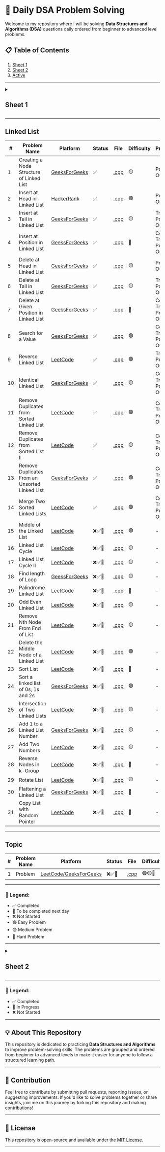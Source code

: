 # 🚀 Daily DSA Problem Solving

Welcome to my repository where I will be solving **Data Structures and Algorithms (DSA)** questions daily ordered from beginner to advanced level problems.

## 📋 Table of Contents

1. [Sheet 1](#sheet-1)
2. [Sheet 2](#sheet-2)
3. [Active](#linked-list)

---

<details id="sheet-1">
  <summary><h2>Sheet 1</h2></summary>

## 📋 Table of Contents

1. [Basic Maths](#basic-maths)
2. [Recursion](#recursion)
3. [Two Pointers](#two-pointers)
4. [Sorting](#sorting)
5. [Algorithms and Techniques](#algorithms-and-techniques)
6. [Hashing](#hashing)
7. [Binary Search](#binary-search)
8. [Arrays](#arrays)
9. [Strings](#strings)

## Basic Maths

| **#** | **Problem Name**                      | **Platform**                                                                                                                                            | **Status** | **File**                                                        | **Difficulty** | **Prerequisites**                                                                        |
| ----- | ------------------------------------- | ------------------------------------------------------------------------------------------------------------------------------------------------------- | ---------- | --------------------------------------------------------------- | -------------- | ---------------------------------------------------------------------------------------- |
| 1     | Number of factors                     | [GeeksForGeeks](https://www.geeksforgeeks.org/problems/number-of-factors1435/1?itm_source=geeksforgeeks&itm_medium=article&itm_campaign=practice_card)  | ✅         | [.cpp](./day-36/_119_numbers_of_factors.cpp)                    | 🟢             | Loops, Divisors, Square roots                                                            |
| 2     | Perfect Number                        | [LeetCode](https://leetcode.com/problems/perfect-number/)                                                                                               | ✅         | [.cpp](./day-36/_120_perfect_number.cpp)                        | 🟢             | Divisors, Sum of factors, Loops                                                          |
| 3     | Three Divisors                        | [LeetCode](https://leetcode.com/problems/three-divisors/description/)                                                                                   | ✅         | [.cpp](./day-36/_121_three_divisors.cpp)                        | 🟢             | Prime numbers, Perfect squares, Divisors                                                 |
| 4     | Four Divisors                         | [LeetCode](https://leetcode.com/problems/four-divisors/description/)                                                                                    | ✅         | [.cpp](./day-36/_122_four_divisors.cpp)                         | 🟡             | Divisors, Efficient looping techniques, Sum of numbers                                   |
| 5     | Armstrong Number                      | [GeeksForGeeks](https://www.geeksforgeeks.org/problems/armstrong-numbers2727/1)                                                                         | ✅         | [.cpp](./day-36/_123_armstrong_number.cpp)                      | 🟢             | Number manipulation, Digit extraction, Loops                                             |
| 6     | Palindrome Number                     | [LeetCode](https://leetcode.com/problems/palindrome-number/description/)                                                                                | ✅         | [.cpp](./day-37/_124_palindrome_number.cpp)                     | 🟢             | Loops, Conditionals, Integer Operations (% And /), Overflow Handling                     |
| 7     | Valid Palindrome                      | [LeetCode](https://leetcode.com/problems/valid-palindrome/description/)                                                                                 | ✅         | [.cpp](./day-37/_125_valid_palindrome.cpp)                      | 🟢             | String Manipulation, Two-Pointer Technique, Isalnum, Tolower                             |
| 8     | Prime Number                          | [GeeksForGeeks](https://www.geeksforgeeks.org/problems/prime-number2314/1?itm_source=geeksforgeeks&itm_medium=article&itm_campaign=practice_card)       | ✅         | [.cpp](./day-37/_126_prime_number.cpp)                          | 🟢             | Mathematics, Prime Number Logic, Square Root Optimization                                |
| 9     | Count Primes                          | [LeetCode](https://leetcode.com/problems/count-primes/description/)                                                                                     | ✅         | [.cpp](./day-37/_127_count_primes.cpp)                          | 🟡             | Sieve Of Eratosthenes, Boolean Arrays, Loops                                             |
| 10    | Count Digits                          | [GeeksForGeeks](https://www.geeksforgeeks.org/problems/count-digits5716/0)                                                                              | ✅         | [.cpp](./day-37/_128_count_digits.cpp)                          | 🟢             | Modulo, Digit Extraction, Loops                                                          |
| 11    | Count the Digits That Divide a Number | [LeetCode](https://leetcode.com/problems/count-the-digits-that-divide-a-number/description/)                                                            | ✅         | [.cpp](./day-37/_129_count_the_digits_that_divide_a_number.cpp) | 🟢             | Modulo, Digit Extraction, Loops                                                          |
| 12    | GCD of two number                     | [GeeksForGeeks](https://www.geeksforgeeks.org/problems/gcd-of-two-numbers3459/1?itm_source=geeksforgeeks&itm_medium=article&itm_campaign=practice_card) | ✅         | [.cpp](./day-38/_131_gcd_of_two_numbers.cpp)                    | 🟢             | Euclidean Algorithm, Basic Math (division and modulus), Iterative Loops                  |
| 13    | LCM and GCD                           | [GeeksForGeeks](https://www.geeksforgeeks.org/problems/lcm-and-gcd4516/1?itm_source=geeksforgeeks&itm_medium=article&itm_campaign=practice_card)        | ✅         | [.cpp](./day-38/_130_lcm_and_gcd.cpp)                           | 🟢             | Euclidean Algorithm, Relation Between LCM and GCD, Basic Math (multiplication, division) |
| 14    | Find Greatest Common Divisor of Array | [LeetCode](https://leetcode.com/problems/find-greatest-common-divisor-of-array/description/)                                                            | ✅         | [.cpp](./day-38/_132_find_greatest_common_divisor_of_array.cpp) | 🟢             | Array Traversal, Euclidean Algorithm, Basic Math (min, max, division, modulus)           |
| 15    | Reverse Integer                       | [LeetCode](https://leetcode.com/problems/reverse-integer/)                                                                                              | ✅         | [.cpp](./day-38/_133_reverse_integer.cpp)                       | 🟡             | Modulus for Digit Extraction, Handling Integer Overflow, Iterative Loops                 |

---

## Recursion

| **#** | **Problem Name**                   | **Platform**                                                                                                                                                                                                                  | **Status** | **File**                                                   | **Difficulty** | **Prerequisites**                                      |
| ----- | ---------------------------------- | ----------------------------------------------------------------------------------------------------------------------------------------------------------------------------------------------------------------------------- | ---------- | ---------------------------------------------------------- | -------------- | ------------------------------------------------------ |
| 1     | Print 1 To N Without Loop          | [GeeksForGeeks](https://www.geeksforgeeks.org/problems/print-1-to-n-without-using-loops-1587115620/1)                                                                                                                         | ✅         | [.cpp](./day-39/_134_print_1_to_n.cpp)                     | 🟢             | Recursion                                              |
| 2     | Print N to 1 without loop          | [GeeksForGeeks](https://www.geeksforgeeks.org/problems/print-n-to-1-without-loop/1?utm_source=youtube&utm_medium=collab_striver_ytdescription&utm_campaign=print-n-to-1-without-loop)                                         | ✅         | [.cpp](./day-39/_135_print_n_to_1.cpp)                     | 🟢             | Recursion                                              |
| 3     | Print GFG n times                  | [GeeksForGeeks](https://www.geeksforgeeks.org/problems/print-gfg-n-times/1?utm_source=youtube&utm_medium=collab_striver_ytdescription&utm_campaign=print-gfg-n-times)                                                         | ✅         | [.cpp](./day-39/_136_print_gfg_n_times.cpp)                | 🟢             | Recursion                                              |
| 4     | Sum of first n terms               | [GeeksForGeeks](https://www.geeksforgeeks.org/problems/sum-of-first-n-terms5843/1)                                                                                                                                            | ✅         | [.cpp](./day-39/_137_sum_of_first_n_terms.cpp)             | 🟢             | Recursion, Arithmetic operations (like exponentiation) |
| 5     | Factorials Less than or Equal to n | [GeeksForGeeks](https://www.geeksforgeeks.org/problems/find-all-factorial-numbers-less-than-or-equal-to-n3548/0?problemType=functional&difficulty%255B%255D=-1&page=1&query=problemTypefunctionaldifficulty%255B%255D-1page1) | ✅         | [.cpp](./day-39/_138_factorials_less_than_or_equal_to.cpp) | 🟢             | Recursion, Factorial calculations                      |
| 6     | Reverse an Array                   | [GeeksForGeeks](https://www.geeksforgeeks.org/problems/reverse-an-array/0)                                                                                                                                                    | ✅         | [.cpp](./day-39/_139_reverse_an_array.cpp)                 | 🟢             | Recursion, Arrays                                      |
| 7     | Fibonacci Number                   | [LeetCode](https://leetcode.com/problems/fibonacci-number/description/)                                                                                                                                                       | ✅         | [.cpp](./day-39/_140_fibonacci_number.cpp)                 | 🟢             | Recursion, Understanding of Fibonacci sequence         |

---

## Two Pointers

| **#** | **Problem Name**          | **Platform**                                                                     | **Status** | **File**                                            | **Difficulty** | **Prerequisites**                               |
| ----- | ------------------------- | -------------------------------------------------------------------------------- | ---------- | --------------------------------------------------- | -------------- | ----------------------------------------------- |
| 1     | Reverse String            | [LeetCode](https://leetcode.com/problems/reverse-string/description/)            | ✅         | [.cpp](./day-07/_31_reverse_string.cpp)             | 🟢             | Two Pointers, In-Place Modification             |
| 2     | Move Zeroes               | [LeetCode](https://leetcode.com/problems/move-zeroes/description/)               | ✅         | [.cpp](./day-26/_85_move_all_zeros_to_end.cpp)      | 🟢             | Two Pointers, In-Place Modification             |
| 3     | Valid Palindrome II       | [LeetCode](https://leetcode.com/problems/valid-palindrome-ii/description/)       | ✅         | [.cpp](./day-39/_141_valid_palindrome_ii.cpp)       | 🟢             | Two Pointers, In-Place Modification             |
| 4     | Container With Most Water | [LeetCode](https://leetcode.com/problems/container-with-most-water/description/) | ✅         | [.cpp](./day-40/_142_container_with_most_water.cpp) | 🟡             | Arrays, Two-pointer technique, Greedy algorithm |
| 5     | Sort Colors               | [LeetCode](https://leetcode.com/problems/sort-colors/submissions/)               | ✅         | [.cpp](./day-28/_94_sort_0_1_2.cpp)                 | 🟡             | Two Pointers, In-Place Modification             |
| 6     | Trapping Rain Water       | [LeetCode](https://leetcode.com/problems/trapping-rain-water/description/)       | ✅         | [.cpp](./day-40/_143_trapping_rain_water.cpp)       | 🔴             | Arrays, Two-pointer technique, Greedy algorithm |

---

## Sorting

| **#** | **Problem Name**         | **Platform**                                                             | **Status** | **File**                                           | **Difficulty** | **Prerequisites**                                     |
| ----- | ------------------------ | ------------------------------------------------------------------------ | ---------- | -------------------------------------------------- | -------------- | ----------------------------------------------------- |
| 1     | Bubble Sort              | [GeeksForGeeks](https://www.geeksforgeeks.org/problems/bubble-sort/1)    | ✅         | [.cpp](./day-40/_144_bubble_sort.cpp)              | 🟢             | Arrays, Loops, Sorting basics                         |
| 2     | Insertion Sort           | [GeeksForGeeks](https://www.geeksforgeeks.org/problems/insertion-sort/1) | ✅         | [.cpp](./day-40/_145_insertion_sort.cpp)           | 🟢             | Arrays, Loops, Sorting basics                         |
| 3     | Merge Sort               | [GeeksForGeeks](https://www.geeksforgeeks.org/problems/merge-sort/1)     | ✅         | [.cpp](./day-40/_146_merge_sort.cpp)               | 🟡             | Arrays, Recursion, Divide and Conquer                 |
| 4     | Quick Sort               | [GeeksForGeeks](https://www.geeksforgeeks.org/problems/quick-sort/1)     | ✅         | [.cpp](./day-40/_147_quick_sort.cpp)               | 🔴             | Arrays, Recursion, Divide and Conquer, Sorting basics |
| 5     | Recursive Bubble Sort    | [GeeksForGeeks](https://www.geeksforgeeks.org/problems/bubble-sort/1)    | ✅         | [.cpp](././day-41/_148_recursive_bubble_sort.cpp)  | 🟢             | Arrays, Recursion, Swapping                           |
| 6     | Recursive Insertion Sort | [GeeksForGeeks](https://www.geeksforgeeks.org/problems/insertion-sort/1) | ✅         | [.cpp](./day-41/_149_recursive_insertion_sort.cpp) | 🟢             | Arrays, Recursion, Insertion                          |
| 7     | Selection Sort           | [GeeksForGeeks](https://www.geeksforgeeks.org/problems/selection-sort/1) | ✅         | [.cpp](./day-41/_150_selection_sort.cpp)           | 🟢             | Arrays, Recursion, Swapping                           |

---

## Algorithms and Techniques

| **#** | **Problem Name**                    | **Platform**                                                                                                         | **Status** | **File**                                                          | **Difficulty** | **Prerequisites**                                                     |
| ----- | ----------------------------------- | -------------------------------------------------------------------------------------------------------------------- | ---------- | ----------------------------------------------------------------- | -------------- | --------------------------------------------------------------------- |
| 1     | Prefix Sum                          | [GeeksForGeeks](https://www.geeksforgeeks.org/prefix-sum-array-implementation-applications-competitive-programming/) | ✅         | [.cpp](./algorithms-and-techniques/prefix_sum_array/)             | 🟢             | Arrays, Loops, Basic Mathematics (Addition, Subtraction)              |
| 2     | Fibonacci Sequence                  | [LeetCode](https://leetcode.com/problems/generate-fibonacci-sequence/description/)                                   | ✅         | [.cpp](./algorithms-and-techniques/fibonacci_sequence/)           | 🟢             | Recursion, Dynamic Programming, Basic Mathematics (Sequences)         |
| 3     | Boyer-Moore Voting Algorithm        | [TopCoder](https://www.topcoder.com/thrive/articles/boyer-moore-majority-vote-algorithm)                             | ✅         | [.cpp](./algorithms-and-techniques/boyer_moore_voting_algorithm/) | 🟢             | Arrays, Loops, Basic Counting Logic                                   |
| 4     | Euclidean Algorithm                 | [GeeksForGeeks](https://www.geeksforgeeks.org/euclidean-algorithms-basic-and-extended/)                              | ✅         | [.cpp](./algorithms-and-techniques/euclidean_algorithm/)          | 🟡             | Basic Mathematics (Division, Remainder), Recursion                    |
| 5     | Sieve of Eratosthenes               | [CP-Algorithms](https://cp-algorithms.com/algebra/sieve-of-eratosthenes.html)                                        | ❌         | [.cpp](./Library/03_Algorithms_and_Techniques)                    | 🟡             | Arrays, Loops, Basic Mathematics (Prime Numbers)                      |
| 6     | Binomial Coefficients               | [GeeksForGeeks](https://www.geeksforgeeks.org/binomial-coefficient-dp-9/)                                            | ❌         | [.cpp](./Library/03_Algorithms_and_Techniques)                    | 🟡             | Combinatorics, Dynamic Programming, Recursion                         |
| 7     | In-place Array Modification         | [GeeksForGeeks](https://www.geeksforgeeks.org/in-place-algorithm/)                                                   | ❌         | [.cpp](./Library/03_Algorithms_and_Techniques)                    | 🔴             | Arrays, Loops, Two-pointer Technique                                  |
| 8     | Sliding Window                      | [GeeksForGeeks](https://www.geeksforgeeks.org/window-sliding-technique/)                                             | ❌         | [.cpp](./Library/03_Algorithms_and_Techniques)                    | 🔴             | Arrays, Loops, Two-pointer Technique, Hash Maps (for some variations) |
| 9     | Floyd's Tortoise and Hare Algorithm | [DEV Community](https://dev.to/alisabaj/floyd-s-tortoise-and-hare-algorithm-finding-a-cycle-in-a-linked-list-39af)   | ❌         | [.cpp](./Library/03_Algorithms_and_Techniques)                    | 🔴             | Linked Lists, Two-pointer Technique, Cyclic Detection                 |
| 10    | Longest Common Subsequence (LCS)    | [GeeksForGeeks](https://www.geeksforgeeks.org/longest-common-subsequence-dp-4/)                                      | ❌         | [.cpp](./Library/03_Algorithms_and_Techniques)                    | 🔴             | Dynamic Programming, Strings, Recursion                               |

---

## Hashing

| **#** | **Problem Name**                               | **Platform**                                                                                                                                                        | **Status** | **File**                                                                 | **Difficulty** | **Prerequisites**                                               |
| ----- | ---------------------------------------------- | ------------------------------------------------------------------------------------------------------------------------------------------------------------------- | ---------- | ------------------------------------------------------------------------ | -------------- | --------------------------------------------------------------- |
| 1     | Find unique element                            | [GeeksForGeeks](https://www.geeksforgeeks.org/problems/find-unique-element2632/0)                                                                                   | ✅         | [.cpp](./day-42/_152_find_unique_element.cpp)                            | 🟢             | Hash maps, Frequency counting, Array traversal, Modulo operator |
| 2     | Sum of Unique Elements                         | [LeetCode](http://leetcode.com/problems/sum-of-unique-elements/description/)                                                                                        | ✅         | [.cpp](./day-42/_153_sum_of_unique_elements.cpp)                         | 🟢             | Hash maps, Frequency counting, Array traversal                  |
| 3     | Find the Frequency                             | [GeeksForGeeks](https://www.geeksforgeeks.org/problems/find-the-frequency/1)                                                                                        | ✅         | [.cpp](./day-42/_154_find_the_frequency.cpp)                             | 🟢             | Hash maps, Frequency counting, Array traversal                  |
| 4     | Frequencies in a Limited Array                 | [GeeksForGeeks](https://www.geeksforgeeks.org/problems/frequency-of-array-elements-1587115620/1)                                                                    | ✅         | [.cpp](./day-42/_155_frequencies_in_a_limited_array.cpp)                 | 🟢             | Hash maps, Frequency counting, Arrays, Index manipulation       |
| 5     | Check if array contains duplicates             | [GeeksForGeeks](https://www.geeksforgeeks.org/problems/check-if-array-contains-duplicates/1?itm_source=geeksforgeeks&itm_medium=article&itm_campaign=practice_card) | ✅         | [.cpp](./day-42/_156_check_if_array_contains_duplicated.cpp)             | 🟢             | Hash sets, Array traversal, Unordered data structures           |
| 6     | Find the Duplicate Number                      | [LeetCode](https://leetcode.com/problems/find-the-duplicate-number/description/)                                                                                    | ✅         | [.cpp](./day-42/_157_find_the_duplicate_number.cpp)                      | 🟡             | Hash maps, Frequency counting, Array traversal                  |
| 7     | First Unique Character in a String             | [LeetCode](https://leetcode.com/problems/first-unique-character-in-a-string/description/)                                                                           | ✅         | [.cpp](./day-42/_158_first_unique_character_in_a_string.cpp)             | 🟢             | Hash maps, String traversal, Frequency counting                 |
| 8     | Union of Arrays with Duplicates                | [GeeksForGeeks](https://www.geeksforgeeks.org/problems/union-of-two-arrays3538/1?itm_source=geeksforgeeks&itm_medium=article&itm_campaign=practice_card)            | ✅         | [.cpp](./day-42/_159_union_of_arrays_with_duplicates.cpp)                | 🟢             | Hash maps, Hash sets, Array traversal, Set operations           |
| 9     | Intersection of Two Arrays                     | [LeetCode](https://leetcode.com/problems/intersection-of-two-arrays/description/)                                                                                   | ✅         | [.cpp](./day-42/_160_intersection_of_two_arrays.cpp)                     | 🟢             | Hash sets, Array traversal, Set operations                      |
| 10    | Two Sum - Pair with Given Sum                  | [GeeksForGeeks](https://www.geeksforgeeks.org/problems/key-pair5616/1?itm_source=geeksforgeeks&itm_medium=article&itm_campaign=practice_cardk)                      | ✅         | [.cpp](./day-43/_161_two_sum.cpp)                                        | 🟢             | Hash Maps, Arrays, Loops, Complement                            |
| 11    | Majority Element                               | [LeetCode](https://leetcode.com/problems/majority-element/description/)                                                                                             | ✅         | [.cpp](./day-43/_162_majority_element_n_by_2.cpp)                        | 🟢             | Hash Maps, Arrays, Loops, Boyer-Moore Voting Algorithm          |
| 12    | K-diff Pairs in an Array                       | [LeetCode](https://leetcode.com/problems/k-diff-pairs-in-an-array/description/)                                                                                     | ✅         | [.cpp](./day-43/_163_k_diff_pairs_in_array.cpp)                          | 🟡             | Hash Maps, Arrays, Loops                                        |
| 13    | Missing Number                                 | [LeetCode](https://leetcode.com/problems/missing-number/description/)                                                                                               | ✅         | [.cpp](./day-43/_164_missing_number.cpp)                                 | 🟢             | Hash Maps, Arrays, Loops                                        |
| 14    | First Repeating Element                        | [GeeksForGeeks](https://www.geeksforgeeks.org/problems/first-repeating-element4018/1)                                                                               | ✅         | [.cpp](./day-43/_165_first_repeating_element.cpp)                        | 🟢             | Hash Maps, Arrays, Loops                                        |
| 15    | Valid Anagram                                  | [LeetCode](https://leetcode.com/problems/valid-anagram/description/)                                                                                                | ✅         | [.cpp](./day-43/_166_valid_anagram.cpp)                                  | 🟢             | Hash Maps, Strings, Loops                                       |
| 16    | Group Anagrams                                 | [LeetCode](https://leetcode.com/problems/group-anagrams/description/)                                                                                               | ✅         | [.cpp](./day-43/_167_group_anagrams.cpp)                                 | 🟡             | Hash Maps, Strings, Sorting, Loops                              |
| 17    | Longest Substring Without Repeating Characters | [LeetCode](https://leetcode.com/problems/longest-substring-without-repeating-characters/description/)                                                               | ✅         | [.cpp](./day-43/_168_longest_substring_without_repeating_characters.cpp) | 🟡             | Hash Maps, Strings, Sliding Window Technique, Loops             |

---

## Binary Search

| **#** | **Problem Name**                                        | **Platform**                                                                                                                                                                                                                           | **Status** | **File**                                                                          | **Difficulty** | **Prerequisites**                                        |
| ----- | ------------------------------------------------------- | -------------------------------------------------------------------------------------------------------------------------------------------------------------------------------------------------------------------------------------- | ---------- | --------------------------------------------------------------------------------- | -------------- | -------------------------------------------------------- |
| 1     | Binary Search                                           | [LeetCode](https://leetcode.com/problems/binary-search/description/k)                                                                                                                                                                  | ✅         | [.cpp](./day-41/_151_binary_search.cpp)                                           | 🟢             | Recursion, Comparisons, Finding mid                      |
| 2     | Floor in a Sorted Array                                 | [GeeksForGeeks](https://www.geeksforgeeks.org/problems/floor-in-a-sorted-array-1587115620/1?track=DSASP-Searching&amp%253BbatchId=154&utm_source=youtube&utm_medium=collab_striver_ytdescription&utm_campaign=floor-in-a-sorted-array) | ✅         | [.cpp](./day-44/_169_floor_in_a_sorted_array.cpp)                                 | 🟢             | Binary Search, Array Traversal                           |
| 3     | Ceil The Floor                                          | [GeeksForGeeks](https://www.geeksforgeeks.org/problems/ceil-the-floor2802/1?utm_source=youtube&utm_medium=collab_striver_ytdescription&utm_campaign=ceil-the-floor)                                                                    | ✅         | [.cpp](./day-44/_170_ceil_the_floor.cpp)                                          | 🟢             | Binary Search, Array Traversal                           |
| 4     | Search Insert Position                                  | [LeetCode](https://leetcode.com/problems/search-insert-position/description/)                                                                                                                                                          | ✅         | [.cpp](./day-44/_171_search_insert_position.cpp)                                  | 🟢             | Binary Search, Array Traversal                           |
| 5     | Find First and Last Position of Element in Sorted Array | [LeetCode](https://leetcode.com/problems/find-first-and-last-position-of-element-in-sorted-array/description/)                                                                                                                         | ✅         | [.cpp](./day-44/_172_find_first_and_last_position_of_element_in_sorted_array.cpp) | 🟡             | Binary Search, Array Traversal                           |
| 6     | Number of occurrence                                    | [GeeksForGeeks](https://www.geeksforgeeks.org/problems/number-of-occurrence2259/1?utm_source=youtube&utm_medium=collab_striver_ytdescription&utm_campaign=number-of-occurrence)                                                        | ✅         | [.cpp](./day-44/_173_number_of_occurence.cpp)                                     | 🟢             | Binary Search, Array Traversal                           |
| 7     | Search in Rotated Sorted Array                          | [LeetCode](https://leetcode.com/problems/search-in-rotated-sorted-array/description/)                                                                                                                                                  | ✅         | [.cpp](./day-45/_174_search_in_rotated_sorted_array.cpp)                          | 🟡             | Binary Search, Rotated Sorted Array                      |
| 8     | Search in Rotated Sorted Array II                       | [LeetCode](https://leetcode.com/problems/search-in-rotated-sorted-array-ii/description/)                                                                                                                                               | ✅         | [.cpp](./day-45/_175_search_in_rotated_sorted_array_ii.cpp)                       | 🟡             | Binary Search, Rotated Sorted Array, Handling Duplicates |
| 9     | Find Minimum in Rotated Sorted Array                    | [LeetCode](https://leetcode.com/problems/find-minimum-in-rotated-sorted-array/description/)                                                                                                                                            | ✅         | [.cpp](./day-45/_176_find_min_in_rotated_sorted_array.cpp)                        | 🟡             | Binary Search, Rotated Sorted Array                      |
| 10    | Find Kth Rotation                                       | [GeeksForGeeks](https://www.geeksforgeeks.org/problems/rotation4723/1?utm_source=youtube&utm_medium=collab_striver_ytdescription&utm_campaign=rotation)                                                                                | ✅         | [.cpp](./day-45/_177_find_kth_rotation.cpp)                                       | 🟢             | Binary Search, Rotated Sorted Array                      |
| 11    | Single Element in a Sorted Array                        | [LeetCode](https://leetcode.com/problems/single-element-in-a-sorted-array/description/)                                                                                                                                                | ✅         | [.cpp](./day-46/_178_single_element_in_a_sorted_array.cpp)                        | 🟡             | Binary Search, Rotated Sorted Array                      |
| 12    | Find Peak Element                                       | [LeetCode](https://leetcode.com/problems/find-peak-element/description/)                                                                                                                                                               | ✅         | [.cpp](./day-46/_179_find_peak_element.cpp)                                       | 🟡             | Binary Search, Rotated Sorted Array                      |
| 13    | Square Root                                             | [GeeksForGeeks](https://www.geeksforgeeks.org/problems/square-root/0?utm_source=youtube&utm_medium=collab_striver_ytdescription&utm_campaign=square-root)                                                                              | ✅         | [.cpp](./day-46/_180_square_root.cpp)                                             | 🟢             | Binary Search, Integer Arithmetic                        |
| 14    | Find nth root of m                                      | [GeeksForGeeks](https://www.geeksforgeeks.org/problems/find-nth-root-of-m5843/1?utm_source=youtube&utm_medium=collab_striver_ytdescription&utm_campaign=find-nth-root-of-m)                                                            | ✅         | [.cpp](./day-46/_181_find_nth_root_of_m.cpp)                                      | 🟢             | Binary Search, Exponentiation, Integer Arithmetic        |
| 15    | Koko Eating Bananas                                     | [LeetCode](https://leetcode.com/problems/koko-eating-bananas/description/)                                                                                                                                                             | ✅         | [.cpp](./day-47/_182_koko_eating_bananas.cpp)                                     | 🟡             | Binary Search, Feasibility Check                         |
| 16    | Minimum Number of Days to Make m Bouquets               | [LeetCode](https://leetcode.com/problems/minimum-number-of-days-to-make-m-bouquets/description/)                                                                                                                                       | ✅         | [.cpp](./day-47/_183_minimum_number_of_days_to_make_m_bouquets.cpp)               | 🟡             | Binary Search, Feasibility Check, Array Traversal        |
| 17    | Find the Smallest Divisor Given a Threshold             | [LeetCode](https://leetcode.com/problems/find-the-smallest-divisor-given-a-threshold/description/)                                                                                                                                     | ✅         | [.cpp](./day-47/_184_find_the_smallest_divisor_given_a_thershold.cpp)             | 🟡             | Binary Search, Feasibility Check, Division & Summation   |
| 18    | Capacity To Ship Packages Within D Days                 | [LeetCode](https://leetcode.com/problems/capacity-to-ship-packages-within-d-days/description/)                                                                                                                                         | ✅         | [.cpp](./day-48/_186_Capacity_To_Ship_Packages_Within_D_Days.cpp)                 | 🟡             | Binary Search, Greedy Algorithms                         |
| 19    | Kth Missing Positive Number                             | [LeetCode](https://leetcode.com/problems/kth-missing-positive-number/description/)                                                                                                                                                     | ✅         | [.cpp](./day-48/_187_Kth_Missing_Positive_Number.cpp)                             | 🟢             | Binary Search                                            |
| 20    | Split Array Largest Sum                                 | [LeetCode](https://leetcode.com/problems/split-array-largest-sum/description/)                                                                                                                                                         | ✅         | [.cpp](./day-48/_188_Split_Array_Largest_Sum.cpp)                                 | 🔴             | Binary Search, Greedy Algorithms                         |
| 21    | Median of Two Sorted Arrays                             | [LeetCode](https://leetcode.com/problems/median-of-two-sorted-arrays/description/)                                                                                                                                                     | ✅         | [.cpp](./day-48/_189_Median_of_Two_Sorted_Arrays.cpp)                             | 🔴             | Binary Search, Partitioning, Median Calculation          |
| 22    | K-th element of two Arrays                              | [GeeksForGeeks](https://www.geeksforgeeks.org/problems/k-th-element-of-two-sorted-array1317/1?utm_source=youtube&utm_medium=collab_striver_ytdescription&utm_campaign=k-th-element-of-two-sorted-array)                                | ✅         | [.cpp](./day-47/_185_kth_element_of_two_arrays.cpp)                               | 🟡             | Binary Search, Partitioning, Array Merging Concepts      |
| 23    | Row with max 1s                                         | [GeeksForGeeks](https://www.geeksforgeeks.org/problems/row-with-max-1s0023/1?utm_source=youtube&utm_medium=collab_striver_ytdescription&utm_campaign=row-with-max-1s)                                                                  | ✅         | [.cpp](./day-48/_190_Row_with_max_1s.cpp)                                         | 🟡             | Binary Search, 2D Arrays                                 |
| 24    | Search a 2D Matrix                                      | [LeetCode](https://leetcode.com/problems/search-a-2d-matrix/description/)                                                                                                                                                              | ✅         | [.cpp](./day-49/_191_Search_a_2D_Matrix.cpp)                                      | 🟡             | Binary Search, Matrix Traversal, Index Mapping           |
| 25    | Search a 2D Matrix II                                   | [LeetCode](https://leetcode.com/problems/search-a-2d-matrix-ii/description/)                                                                                                                                                           | ✅         | [.cpp](./day-49/_192_Search_a_2D_Matrix_II.cpp)                                   | 🟡             | Binary Search, Matrix Traversal, 2D Search Strategy      |
| 26    | Find a Peak Element II                                  | [LeetCode](https://leetcode.com/problems/find-a-peak-element-ii/description/)                                                                                                                                                          | ✅         | [.cpp](./day-49/_193_Find_a_Peak_Element_II.cpp)                                  | 🟡             | Binary Search, Peak Finding Algorithm, Matrix Traversal  |
| 27    | Median in a row-wise sorted Matrix                      | [GeeksForGeeks](https://www.geeksforgeeks.org/problems/median-in-a-row-wise-sorted-matrix1527/1?utm_source=youtube&utm_medium=collab_striver_ytdescription&utm_campaign=median-in-a-row-wise-sorted-matrix)                            | ✅         | [.cpp](./day-49/_194_Median_in_a_row-wise_sorted_Matrix.cpp)                      | 🔴             | Binary Search, Median Concept, Matrix Traversal          |

---

## Arrays

| **#** | **Problem Name**                                     | **Platform**                                                                                           | **Status** | **File**                                                                       | **Difficulty** | **Prerequisites**                                                                      |
| ----- | ---------------------------------------------------- | ------------------------------------------------------------------------------------------------------ | ---------- | ------------------------------------------------------------------------------ | -------------- | -------------------------------------------------------------------------------------- |
| 1     | Third Maximum Number                                 | [LeetCode](https://leetcode.com/problems/third-maximum-number/)                                        | ✅         | [.cpp](./day-25/_79_third_maximum_number.cpp)                                  | 🟢             | Sorting                                                                                |
| 2     | Right Rotate an Array by K Steps                     | [LeetCode](https://leetcode.com/problems/rotate-array/)                                                | ✅         | [.cpp](./day-25/_82_right_rotate_array_by_k_steps.cpp)                         | 🟡             | Rotations                                                                              |
| 3     | Check if the Array is Sorted and Rotated             | [LeetCode](https://leetcode.com/problems/check-if-array-is-sorted-and-rotated/)                        | ✅         | [.cpp](./day-25/_80_check_if_array_is_sorted_and_rotated.cpp)                  | 🟢             | Pointers, In-place Modification                                                        |
| 4     | Remove Duplicates from Sorted Array                  | [LeetCode](https://leetcode.com/problems/remove-duplicates-from-sorted-array/)                         | ✅         | [.cpp](./day-25/_81_remove_duplicates_from_sorted_array.cpp)                   | 🟢             | Array Reversal, Modulo Operation                                                       |
| 5     | Kth Largest Element in Array                         | [LeetCode](https://leetcode.com/problems/kth-largest-element-in-an-array/description/)                 | ✅         | [.cpp](./day-25/_83_kth_largest_element_in_array.cpp)                          | 🟡             | QuickSelect Algorithm, Partitioning Recursion                                          |
| 6     | Search in Rotated Sorted Array Places                | [LeetCode](https://leetcode.com/problems/search-in-rotated-sorted-array/description/)                  | ✅         | [.cpp](./day-26/_84_search_in_rotated_sorted_array_places.cpp)                 | 🟡             | Binary Search                                                                          |
| 7     | Move All Zeros to the End                            | [LeetCode](https://leetcode.com/problems/move-zeroes/)                                                 | ✅         | [.cpp](./day-26/_85_move_all_zeros_to_end.cpp)                                 | 🟢             | Two Pointers, Swapping Elements                                                        |
| 8     | Find Minimum in Rotated Sorted Array                 | [LeetCode](https://leetcode.com/problems/find-minimum-in-rotated-sorted-array/description/)            | ✅         | [.cpp](./day-26/_86_find_minimum_in_roated_sorted_array.cpp)                   | 🟡             | Binary Search                                                                          |
| 9     | Intersection of Two Arrays                           | [LeetCode](https://leetcode.com/problems/intersection-of-two-arrays/description/)                      | ✅         | [.cpp](./day-26/_87_intersection_of_two_arrays.cpp)                            | 🟢             | Hashing, Sets                                                                          |
| 10    | Find Missing Number in an Array                      | [LeetCode](https://leetcode.com/problems/missing-number/)                                              | ✅         | [.cpp](./day-26/_88_find_missing_number_in_an_array.cpp)                       | 🟢             | Bit Manipulation, XOR Operations                                                       |
| 11    | Max Consecutive 1's                                  | [LeetCode](https://leetcode.com/problems/max-consecutive-ones/)                                        | ✅         | [.cpp](./day-27/_89_max_consecutive_ones.cpp)                                  | 🟢             | Loops (for, while)                                                                     |
| 12    | Find the Single Element Among Pairs                  | [LeetCode](https://leetcode.com/problems/single-element-in-a-sorted-array/)                            | ✅         | [.cpp](./day-27/_90_find_single_element_along_pairs.cpp)                       | 🟡             | Binary Search                                                                          |
| 13    | Number of Subarrays with Sum Equal to K              | [LeetCode](https://leetcode.com/problems/subarray-sum-equals-k/description/)                           | ✅         | [.cpp](./day-27/_91_number_of_subarrays_with_sum_k.cpp)                        | 🟡             | Prefix Sum, Hash Maps (unordered_map)                                                  |
| 14    | Maximum Sum of Distinct Subarrays With Length K      | [LeetCode](https://leetcode.com/problems/maximum-sum-of-distinct-subarrays-with-length-k/description/) | ✅         | [.cpp](./day-27/_92_%20maximum_sum_of_distinct_subarrays_with_length_k.cpp)    | 🟡             | Sliding Window Technique, Hash Maps (unordered_map)                                    |
| 15    | 2-Sum Problem                                        | [LeetCode](https://leetcode.com/problems/two-sum/)                                                     | ✅         | [.cpp](./day-27/_93_two_sum.cpp)                                               | 🟢             | Hash Maps (unordered_map), Basic Arithmetic (complement)                               |
| 16    | Sort 0, 1, 2                                         | [LeetCode](https://leetcode.com/problems/sort-colors/)                                                 | ✅         | [.cpp](./day-28/_94_sort_0_1_2.cpp)                                            | 🟡             | Counting, Basic Iteration                                                              |
| 17    | Majority Element II (n by 2 times)                   | [LeetCode](https://leetcode.com/problems/majority-element/)                                            | ✅         | [.cpp](./day-28/_95_majority_element.cpp)                                      | 🟢             | Hash Maps, Boyer-Moore Voting Algorithm                                                |
| 18    | Maximum Subarray (Kadane's Algorithm)                | [LeetCode](https://leetcode.com/problems/maximum-subarray/)                                            | ✅         | [.cpp](./day-28/_96_maximum_subarray_kadanes_algorithm.cpp)                    | 🟡             | Kadane's Algorithm                                                                     |
| 19    | Subarray with Sum K                                  | [LeetCode](https://leetcode.com/problems/subarray-sum-equals-k/)                                       | ✅         | [.cpp](./day-28/_97_subarrays_with_sum_equals_k.cpp)                           | 🟡             | Prefix Sum, Hash Maps, Sliding Window Technique                                        |
| 20    | Stock Buy and Sell                                   | [LeetCode](https://leetcode.com/problems/best-time-to-buy-and-sell-stock/)                             | ✅         | [.cpp](./day-28/_98_stock_buy_and_sell.cpp)                                    | 🟢             | Min/Max Element Tracking                                                               |
| 21    | Rearrange Elements by Sign                           | [LeetCode](https://leetcode.com/problems/rearrange-array-elements-by-sign/)                            | ✅         | [.cpp](./day-29/_99_rearrange_elements_by_sign.cpp)                            | 🟡             | Iteration, Conditional Statements                                                      |
| 22    | Next Permutation                                     | [LeetCode](https://leetcode.com/problems/next-permutation/)                                            | ✅         | [.cpp](./day-29/_100_next_permutation.cpp)                                     | 🟡             | Sorting, Swapping Elements, Reverse, Linear Search                                     |
| 23    | Replace Elements with Greatest Element on Right Side | [LeetCode](https://leetcode.com/problems/replace-elements-with-greatest-element-on-right-side/)        | ✅         | [.cpp](./day-29/_101_replace_elements_with_greatest_element_on_right_side.cpp) | 🟢             | Max Function, Reverse Traversal                                                        |
| 24    | Longest Consecutive Subsequence                      | [LeetCode](https://leetcode.com/problems/longest-consecutive-sequence/)                                | ✅         | [.cpp](./day-29/_102_longest_consecutive_subsequence.cpp)                      | 🟡             | Sorting, Linear Search, Sequence Detection                                             |
| 25    | Set Matrix 0's                                       | [LeetCode](https://leetcode.com/problems/set-matrix-zeroes/)                                           | ✅         | [.cpp](./day-29/_103_set_matrix_0s.cpp)                                        | 🟡             | 2D Arrays, Matrix Manipulation, Flags, Traversal                                       |
| 26    | Rotate Matrix                                        | [LeetCode](https://leetcode.com/problems/rotate-image/)                                                | ✅         | [.cpp](./day-30/_104_rotate_matrix.cpp)                                        | 🟡             | 2D Arrays, Transpose of Matrix, Swapping, Array Reversal                               |
| 27    | Spiral Traversal                                     | [LeetCode](https://leetcode.com/problems/spiral-matrix/)                                               | ✅         | [.cpp](./day-30/_105_spiral_traversal.cpp)                                     | 🟡             | Loop Control, Directional Changes                                                      |
| 28    | Pascal's Triangle                                    | [LeetCode](https://leetcode.com/problems/pascals-triangle/)                                            | ✅         | [.cpp](./day-30/_106_pascals_triangle.cpp)                                     | 🟢             | Nested Loops, Binomial coefficients                                                    |
| 29    | Majority Element II (n by 3 times)                   | [LeetCode](https://leetcode.com/problems/majority-element-ii/)                                         | ✅         | [.cpp](./day-30/_107_majority_element_II_n_by_3.cpp)                           | 🟡             | Traversal, Counting, Boyer-Moore Voting Algorithm                                      |
| 30    | 3-Sum Problem                                        | [LeetCode](https://leetcode.com/problems/3sum/)                                                        | ✅         | [.cpp](./day-31/_108_three_sum.cpp)                                            | 🟡             | Sorting, Two-pointer technique, Handling duplicates                                    |
| 31    | 4-Sum Problem                                        | [LeetCode](https://leetcode.com/problems/4sum/)                                                        | ✅         | [.cpp](./day-31/_109_four_sum.cpp)                                             | 🟡             | Sorting, Nested loops, Two-pointer technique, Handling duplicates, Overflow prevention |
| 32    | Length of Subarray with an equal number of 0 and 1   | [LeetCode](https://leetcode.com/problems/contiguous-array/description/)                                | ✅         | [.cpp](./day-31/_110_length_of_subarray_with_equal_number_of_0_and_1.cpp)      | 🟡             | Prefix sum, Hash maps, Subarray with a target sum                                      |
| 33    | XOR Queries of a Subarray                            | [LeetCode](https://leetcode.com/problems/xor-queries-of-a-subarray/description/)                       | ✅         | [.cpp](./day-32/_111_xor_queries_of_a_subarray.cpp)                            | 🟡             | XOR operation properties, Prefix XOR array, Range queries                              |
| 34    | Merge Overlapping Subintervals                       | [LeetCode](https://leetcode.com/problems/merge-intervals/description/)                                 | ✅         | [.cpp](./day-32/_112_merge_overlapping_intervals.cpp)                          | 🟡             | Sorting, Intervals                                                                     |
| 35    | Merge Sorted Array Without Extra Space               | [LeetCode](https://leetcode.com/problems/merge-sorted-array/description/)                              | ✅         | [.cpp](./day-33/_113_merge_sorted_array_without_extra_space.cpp)               | 🟢             | Pointers, In-Place Operations, Two Pointers                                            |
| 36    | Repeating Numbers                                    | [LeetCode](https://leetcode.com/problems/find-the-duplicate-number/)                                   | ✅         | [.cpp](./day-33/_114_repeating_numbers.cpp)                                    | 🟡             | In-Place Operations, Cycle Detection, Absolute Value                                   |
| 37    | Count Inversions                                     | [LeetCode](https://leetcode.com/problems/count-the-number-of-inversions/description/)                  | ✅         | [.cpp](./day-34/_115_count_inversions.cpp)                                     | 🔴             | Dynamic Programming, Modular Arithmetic                                                |
| 38    | Reverse Pairs                                        | [LeetCode](https://leetcode.com/problems/reverse-pairs/)                                               | ✅         | [.cpp](./day-34/_116_reverse_pairs.cpp)                                        | 🔴             | Merge Sort, Efficient Counting Techniques                                              |
| 39    | Maximum Product Subarray                             | [LeetCode](https://leetcode.com/problems/maximum-product-subarray/)                                    | ✅         | [.cpp](./day-35/_117_count_of_smaller_numbers_after_self.cpp)                  | 🟡             | Array, Prefix and Suffix Products                                                      |
| 40    | Count of Smaller Numbers After Self                  | [LeetCode](https://leetcode.com/problems/count-of-smaller-numbers-after-self/description/)             | ✅         | [.cpp](./day-35/_118_maximum_product_subarray.cpp)                             | 🔴             | Merge Sort, Divide and Conquer Algorithm, Array and Index Tracking                     |

---

## Strings

| **#** | **Problem Name**                         | **Platform**                                                                                                                                                                                | **Status** | **File**                                                           | **Difficulty** | **Prerequisites**                                                                     |
| ----- | ---------------------------------------- | ------------------------------------------------------------------------------------------------------------------------------------------------------------------------------------------- | ---------- | ------------------------------------------------------------------ | -------------- | ------------------------------------------------------------------------------------- |
| 1     | Remove Outermost Parentheses             | [LeetCode](https://leetcode.com/problems/remove-outermost-parentheses/)                                                                                                                     | ✅         | [.cpp](./day-50/_195_Remove_Outermost_Parentheses.cpp)             | 🟢             | Strings, Loops, Conditionals                                                          |
| 2     | Largest Odd Number in String             | [LeetCode](https://leetcode.com/problems/largest-odd-number-in-string/description/)                                                                                                         | ✅         | [.cpp](./day-50/_197_Largest_Odd_Number_in_String.cpp)             | 🟢             | Strings, Basic Number Properties                                                      |
| 3     | Longest Common Prefix                    | [LeetCode](https://leetcode.com/problems/longest-common-prefix/description/)                                                                                                                | ✅         | [.cpp](./day-51/_198_Longest_Common_Prefix.cpp)                    | 🟢             | Binary Search, Strings, Prefix, Array Iteration                                       |
| 4     | Isomorphic Strings                       | [LeetCode](https://leetcode.com/problems/isomorphic-strings/description/)                                                                                                                   | ✅         | [.cpp](./day-51/_199_Isomorphic_Strings.cpp)                       | 🟢             | Hash Map, Strings, Character Mapping, Iteration                                       |
| 5     | Rotate String                            | [LeetCode](https://leetcode.com/problems/rotate-string/description/)                                                                                                                        | ✅         | [.cpp](./day-52/_200_Rotate_String.cpp)                            | 🟢             | String manipulation, String comparison, Loops, Array indexing, Functions              |
| 6     | Valid Anagram                            | [LeetCode](https://leetcode.com/problems/valid-anagram/description/)                                                                                                                        | ✅         | [.cpp](./day-52/_201_Valid_Anagram.cpp)                            | 🟢             | String manipulation, Hash maps (unordered_map), String comparison, Character counting |
| 7     | Sort Characters By Frequency             | [LeetCode](https://leetcode.com/problems/sort-characters-by-frequency/description/)                                                                                                         | ✅         | [.cpp](./day-52/_202_Sort_Characters_By_Frequency.cpp)             | 🟡             | Hashmaps, Priority Queue                                                              |
| 8     | Maximum Nesting Depth of the Parentheses | [LeetCode](https://leetcode.com/problems/maximum-nesting-depth-of-the-parentheses/description/)                                                                                             | ✅         | [.cpp](./day-52/_203_Maximum_Nesting_Depth_of_the_Parentheses.cpp) | 🟢             | Parentheses matching, Stack-like behavior (counting depth), Iteration through strings |
| 9     | Roman to Integer                         | [LeetCode](https://leetcode.com/problems/roman-to-integer/description/)                                                                                                                     | ✅         | [.cpp](./day-53/_204_Roman_to_Integer.cpp)                         | 🟢             | Hash maps, Iteration, Conditional logic                                               |
| 10    | String to Integer (atoi)                 | [LeetCode](https://leetcode.com/problems/string-to-integer-atoi/description/)                                                                                                               | ✅         | [.cpp](./day-53/_205_String_to_Integer_a_to_i.cpp)                 | 🟡             | ASCII operations, Overflow handling, Loops                                            |
| 11    | Substrings with K Distinct               | [GeeksForGeeks](https://www.geeksforgeeks.org/problems/count-number-of-substrings4528/1?utm_source=youtube&utm_medium=collab_striver_ytdescription&utm_campaign=count-number-of-substrings) | ✅         | [.cpp](./day-53/_206_Substrings_with_K_Distinct.cpp)               | 🟡             | Sliding window, Hash maps, Two-pointer technique                                      |
| 12    | Longest Palindromic Substring            | [LeetCode](https://leetcode.com/problems/longest-palindromic-substring/description/)                                                                                                        | ✅         | [.cpp](./day-54/_207_Longest_Palindromic_Substring.cpp)            | 🟡             | Two Pointers, String Manipulation                                                     |
| 13    | Sum of Beauty of All Substrings          | [LeetCode](https://leetcode.com/problems/sum-of-beauty-of-all-substrings/description/)                                                                                                      | ✅         | [.cpp](./day-54/_208_Sum_of_Beauty_of_All_Substrings.cpp)          | 🟡             | Brute Force, Frequency Counting                                                       |
| 14    | Reverse Words in a String                | [LeetCode](https://leetcode.com/problems/reverse-words-in-a-string/description/)                                                                                                            | ✅         | [.cpp](./day-54/_209_Reverse_Words_in_a_String.cpp)                | 🟡             | String Parsing, List Manipulation                                                     |

---

</details>

---

## Linked List

| **#** | **Problem Name**                               | **Platform**                                                                                                                                                      | **Status** | **File**                                                                 | **Difficulty** | **Prerequisites**                     |
| ----- | ---------------------------------------------- | ----------------------------------------------------------------------------------------------------------------------------------------------------------------- | ---------- | ------------------------------------------------------------------------ | -------------- | ------------------------------------- |
| 1     | Creating a Node Structure of Linked List       | [GeeksForGeeks](https://www.geeksforgeeks.org/program-to-implement-singly-linked-list-in-c-using-class/)                                                          | ✅         | [.cpp](./day-59/_219_Creating_a_Node_Structure_of_Linked_List.cpp)       | 🟡             | Pointers, OOPs                        |
| 2     | Insert at Head in Linked List                  | [HackerRank](https://www.hackerrank.com/challenges/insert-a-node-at-the-head-of-a-linked-list/problem)                                                            | ✅         | [.cpp](./day-59/_220_Insert_at_Head_in_Linked_List.cpp)                  | 🟢             | Pointers, OOPs                        |
| 3     | Insert at Tail in Linked List                  | [GeeksForGeeks](https://www.geeksforgeeks.org/problems/linked-list-insertion-1587115620/1?itm_source=geeksforgeeks&itm_medium=article&itm_campaign=practice_card) | ✅         | [.cpp](./day-60/_221_Insert_at_Tail_in_Linked_List.cpp)                  | 🟡             | Traversal, Pointers, OOPs             |
| 4     | Insert at Position in Linked List              | [GeeksForGeeks](https://www.geeksforgeeks.org/insert-a-node-at-a-specific-position-in-a-linked-list/)                                                             | ✅         | [.cpp](./day-60/_222_Insert_at_Position_in_Linked_List.cpp)              | 🔴             | Counting, Traversal, Pointers, OOPs   |
| 5     | Delete at Head in Linked List                  | [GeeksForGeeks](https://www.geeksforgeeks.org/remove-first-node-of-the-linked-list/)                                                                              | ✅         | [.cpp](./day-61/_223_Delete_at_Head_in_Linked_List.cpp)                  | 🟡             | Pointers, OOPs                        |
| 6     | Delete at Tail in Linked List                  | [GeeksForGeeks](https://www.geeksforgeeks.org/remove-last-node-of-the-linked-list/)                                                                               | ✅         | [.cpp](./day-61/_224_Delete_at_Tail_in_Linked_List.cpp)                  | 🟡             | Traversal, Pointers, OOPs             |
| 7     | Delete at Given Position in Linked List        | [GeeksForGeeks](https://www.geeksforgeeks.org/delete-a-linked-list-node-at-a-given-position/)                                                                     | ✅         | [.cpp](./day-62/_225_Delete_at_Given_Position_in_Linked_List.cpp)        | 🔴             | Counting, Traversal, Pointers, OOPs   |
| 8     | Search for a Value                             | [GeeksForGeeks](https://www.geeksforgeeks.org/problems/search-in-linked-list-1664434326/0)                                                                        | ✅         | [.cpp](./day-62/_226_Search_for_a_Value.cpp)                             | 🟢             | Comparsion, Traversal, Pointers, OOPs |
| 9     | Reverse Linked List                            | [LeetCode](https://leetcode.com/problems/reverse-linked-list/description/)                                                                                        | ✅         | [.cpp](./day-63/_227_Reverse_Linked_List.cpp)                            | 🟢             | Traversal, Pointers, OOPs             |
| 10    | Identical Linked List                          | [GeeksForGeeks](https://www.geeksforgeeks.org/problems/identical-linked-lists/1?itm_source=geeksforgeeks&itm_medium=article&itm_campaign=practice_card)           | ✅         | [.cpp](./day-64/_228_Identical_Linked_List.cpp)                          | 🟡             | Comparsion, Traversal, Pointers, OOPs |
| 11    | Remove Duplicates from Sorted Linked List      | [LeetCode](https://leetcode.com/problems/remove-duplicates-from-sorted-list/description/)                                                                         | ✅         | [.cpp](./day-65/_229_Remove_Duplicates_from_Sorted_Linked_List.cpp)      | 🟢             | Comparsion, Traversal, Pointers, OOPs |
| 12    | Remove Duplicates from Sorted List II          | [LeetCode](https://leetcode.com/problems/remove-duplicates-from-sorted-list-ii/description/)                                                                      | ✅         | [.cpp](./day-66/_230_Remove_Duplicates_from_Sorted_List_II.cpp)          | 🟡             | Comparsion, Traversal, Pointers, OOPs |
| 13    | Remove Duplicates From an Unsorted Linked List | [GeeksForGeeks](https://www.geeksforgeeks.org/problems/remove-duplicates-from-an-unsorted-linked-list/1)                                                          | ✅         | [.cpp](./day-67/_231_Remove_Duplicates_From_an_Unsorted_Linked_List.cpp) | 🟢             | Comparsion, Traversal, Pointers, OOPs |
| 14    | Merge Two Sorted Linked Lists                  | [LeetCode](https://leetcode.com/problems/merge-two-sorted-lists/description/)                                                                                     | ✅         | [.cpp](./day-68/_232_Merge_Two_Sorted_Linked_Lists.cpp)                  | 🟢             | Comparsion, Traversal, Pointers, OOPs |
| 15    | Middle of the Linked List                      | [LeetCode](https://leetcode.com/problems/middle-of-the-linked-list/description/)                                                                                  | ❌✅🔄     | [.cpp](./day-15.cpp)                                                     | 🟢             | -                                     |
| 16    | Linked List Cycle                              | [LeetCode](https://leetcode.com/problems/linked-list-cycle/description/)                                                                                          | ❌✅🔄     | [.cpp](./day-16.cpp)                                                     | 🟡             | -                                     |
| 17    | Linked List Cycle II                           | [LeetCode](https://leetcode.com/problems/linked-list-cycle-ii/description/)                                                                                       | ❌✅🔄     | [.cpp](./day-17.cpp)                                                     | 🟡             | -                                     |
| 18    | Find length of Loop                            | [GeeksForGeeks](https://www.geeksforgeeks.org/problems/find-length-of-loop/1)                                                                                     | ❌✅🔄     | [.cpp](./day-18.cpp)                                                     | 🟡             | -                                     |
| 19    | Palindrome Linked List                         | [LeetCode](https://leetcode.com/problems/palindrome-linked-list/description/)                                                                                     | ❌✅🔄     | [.cpp](./day-19.cpp)                                                     | 🔴             | -                                     |
| 20    | Odd Even Linked List                           | [LeetCode](https://leetcode.com/problems/odd-even-linked-list/description/)                                                                                       | ❌✅🔄     | [.cpp](./day-20.cpp)                                                     | 🟡             | -                                     |
| 21    | Remove Nth Node From End of List               | [LeetCode](https://leetcode.com/problems/remove-nth-node-from-end-of-list/description/)                                                                           | ❌✅🔄     | [.cpp](./day-21.cpp)                                                     | 🟡             | -                                     |
| 22    | Delete the Middle Node of a Linked List        | [LeetCode](https://leetcode.com/problems/delete-the-middle-node-of-a-linked-list/description/)                                                                    | ❌✅🔄     | [.cpp](./day-22.cpp)                                                     | 🟢             | -                                     |
| 23    | Sort List                                      | [LeetCode](https://leetcode.com/problems/sort-list/description/)                                                                                                  | ❌✅🔄     | [.cpp](./day-23.cpp)                                                     | 🔴             | -                                     |
| 24    | Sort a linked list of 0s, 1s and 2s            | [GeeksForGeeks](https://www.geeksforgeeks.org/problems/given-a-linked-list-of-0s-1s-and-2s-sort-it/1)                                                             | ❌✅🔄     | [.cpp](./day-24.cpp)                                                     | 🟢             | -                                     |
| 25    | Intersection of Two Linked Lists               | [LeetCode](https://leetcode.com/problems/intersection-of-two-linked-lists/description/)                                                                           | ❌✅🔄     | [.cpp](./day-25.cpp)                                                     | 🟡             | -                                     |
| 26    | Add 1 to a Linked List Number                  | [GeeksForGeeks](https://www.geeksforgeeks.org/problems/add-1-to-a-number-represented-as-linked-list/1)                                                            | ❌✅🔄     | [.cpp](./day-26.cpp)                                                     | 🟡             | -                                     |
| 27    | Add Two Numbers                                | [LeetCode](https://leetcode.com/problems/add-two-numbers/description/)                                                                                            | ❌✅🔄     | [.cpp](./day-27.cpp)                                                     | 🟡             | -                                     |
| 28    | Reverse Nodes in k-Group                       | [LeetCode](https://leetcode.com/problems/reverse-nodes-in-k-group/description/)                                                                                   | ❌✅🔄     | [.cpp](./day-28.cpp)                                                     | 🔴             | -                                     |
| 29    | Rotate List                                    | [LeetCode](https://leetcode.com/problems/rotate-list/description/)                                                                                                | ❌✅🔄     | [.cpp](./day-29.cpp)                                                     | 🟡             | -                                     |
| 30    | Flattening a Linked List                       | [GeeksForGeeks](https://www.geeksforgeeks.org/problems/flattening-a-linked-list/1)                                                                                | ❌✅🔄     | [.cpp](./day-30.cpp)                                                     | 🔴             | -                                     |
| 31    | Copy List with Random Pointer                  | [LeetCode](https://leetcode.com/problems/copy-list-with-random-pointer/description/)                                                                              | ❌✅🔄     | [.cpp](./day-31.cpp)                                                     | 🔴             | -                                     |

---

## Topic

| **#** | **Problem Name** | **Platform**                       | **Status** | **File**       | **Difficulty** | **Prerequisites** |
| ----- | ---------------- | ---------------------------------- | ---------- | -------------- | -------------- | ----------------- |
| 1     | Problem          | [LeetCode/GeeksForGeeks](web_link) | ❌✅🔄     | [.cpp](./day-) | 🟢🟡🔴         | -                 |

---

### 📌 Legend:

-   ✅ Completed
-   🔄 To be completed next day
-   ❌ Not Started
-   🟢 Easy Problem
-   🟡 Medium Problem
-   🔴 Hard Problem

---

<details id="sheet-2">
  <summary><h2>Sheet 2</h2></summary>

## Previous Sheet From Day 01 to Day 24

### 📋 Table of Contents

1. [Numbers and Arithmetic](#numbers-and-arithmetic)
2. [Loops and Patterns](#loops-and-patterns)
3. [Beginner-Level Questions](#beginner-level-questions)
4. [Intermediate-Level Questions](#intermediate-level-questions)

---

## Numbers and Arithmetic

| **#** | **Problem Name**                                                 | **Status** | **File**                                                     |
| ----- | ---------------------------------------------------------------- | ---------- | ------------------------------------------------------------ |
| 1     | Check if a number is odd or even                                 | ✅         | [Link](./day-01/_01_odd_even.cpp)                            |
| 2     | Determine if a number is prime                                   | ✅         | [Link](./day-01/_02_prime_number.cpp)                        |
| 3     | Find the factorial of a number                                   | ✅         | [Link](./day-01/_03_factorial.cpp)                           |
| 4     | Print the Fibonacci sequence up to N terms                       | ✅         | [Link](./day-01/_04_fibonacci_sequence.cpp)                  |
| 5     | Find the sum of digits of a number                               | ✅         | [Link](./day-01/_05_sum_of_digits.cpp)                       |
| 6     | Reverse the digits of a number                                   | ✅         | [Link](./day-01/_06_reverse_digits.cpp)                      |
| 7     | Check if a number is a palindrome                                | ✅         | [Link](./day-01/_07_palindrome_number.cpp)                   |
| 8     | Determine if a number is an Armstrong number                     | ✅         | [Link](./day-01/_08_armstrong_number.cpp)                    |
| 9     | Find the GCD and LCM of two numbers                              | ✅         | [Link](./day-01/_09_find_HCF_and_LCM.cpp)                    |
| 10    | Swap two numbers without using a temporary variable              | ✅         | [Link](./day-01/_10_swap_numbers.cpp)                        |
| 11    | Check if a number is positive, negative, or zero                 | ✅         | [Link](./day-01/_11_check_pos_neg_zero.cpp)                  |
| 12    | Find the largest of three numbers                                | ✅         | [Link](./day-01/_12_largest_of_three.cpp)                    |
| 13    | Print the multiplication table of a number                       | ✅         | [Link](./day-01/_13_multiplication_table.cpp)                |
| 14    | Calculate the power of a number without using built-in functions | ✅         | [Link](./day-01/_14_power_of_number.cpp)                     |
| 15    | Check if a number is a perfect square                            | ✅         | [Link](./day-02/_15_check_if_no_is_perfect_square.cpp)       |
| 16    | Find the square root of a number without built-in functions      | ✅         | [Link](./day-02/_16_find_sqrt.cpp)                           |
| 17    | Count the number of digits in a number                           | ✅         | [Link](./day-02/_17_digits_in_a_number.cpp)                  |
| 18    | Check if a number is a perfect number                            | ✅         | [Link](./day-02/_18_check_perfect_number.cpp)                |
| 19    | Convert a decimal number to binary, octal, and hexadecimal       | ✅         | [Link](./day-02/_19_decimal_to_binary_octal_hexadecimal.cpp) |
| 20    | Convert a binary number to decimal                               | ✅         | [Link](./day-02/_20_binary_to_decimal.cpp)                   |

---

## Loops and Patterns

| **#** | **Problem Name**                                | **Status** | **File**                                                     |
| ----- | ----------------------------------------------- | ---------- | ------------------------------------------------------------ |
| 21    | Print the sum of the first N natural numbers    | ✅         | [Link](./day-02/_21_sum_of_first_n_natural_numbers.cpp)      |
| 22    | Print the sum of the first N even numbers       | ✅         | [Link](./day-02/_22_sum_of_first_n_even_natural_numbers.cpp) |
| 23    | Print the sum of the first N odd numbers        | ✅         | [Link](./day-02/_23_sum_of_first_n_odd_natural_numbers.cpp)  |
| 24    | Generate Pascal’s triangle                      | ✅         | [Link](./day-02/_24_pascals_triangle.cpp)                    |
| 25    | Print the first N prime numbers                 | ✅         | [Link](./day-02/_25_first_n_prime_numbers.cpp)               |
| 26    | Print the sum of a geometric progression series | ✅         | [Link](./day-02/_26_sum_of_geometric_progression_series.cpp) |
| 27    | Print the sum of a harmonic series              | ✅         | [Link](./day-02/_27_sum_of_harmonic_series.cpp)              |
| 28    | Find the Nth term of an arithmetic progression  | ✅         | [Link](./day-02/_28_sum_of_arithmetic_progression.cpp)       |

---

## Beginner-Level Questions

### Arrays

| **#** | **Problem Name**                                                   | **Status** | **File**                                                                              |
| ----- | ------------------------------------------------------------------ | ---------- | ------------------------------------------------------------------------------------- |
| 1     | Find the Largest Element in an Array                               | ✅         | [Link](./day-03/_01_find_the_largest_element_in_an_array.cpp)                         |
| 2     | Find the Smallest Element in an Array                              | ✅         | [Link](./day-03/_02_find_the_smallest_element_in_an_array.cpp)                        |
| 3     | Find the Missing Number in an Array (0 to n)                       | ✅         | [Link](./day-03/_03_find_the_missing_number_in_an_array_of_0_to_n.cpp)                |
| 4     | Find the Missing Number in an Array (1 to n)                       | ✅         | [Link](./day-03/_04_find_the_missing_number_in_an_array_of_1_to_n.cpp)                |
| 5     | Rotate an Array by K Positions Left                                | ✅         | [Link](./day-03/_05_rotate_an_array_by_k_positions_left.cpp)                          |
| 6     | Rotate an Array by K Positions Right                               | ✅         | [Link](./day-03/_06_rotate_an_array_by_k_positions_right.cpp)                         |
| 7     | Move All Zeroes to the End of an Array                             | ✅         | [Link](./day-03/_07_move_all_zeroes_to_the_end_of_an_array.cpp)                       |
| 8     | Rearrange Positive and Negative Numbers in an Array                | ✅         | [Link](./day-03/_08_rearrange_positive_and_negative_numbers_in_an_array.cpp)          |
| 9     | Find the First Repeating Element in an Array                       | ✅         | [Link](./day-03/_09_find_the_first_repeating_element_in_an_array.cpp)                 |
| 10    | Find Duplicates in Array using Floyd's Tortoise and Hare Algorithm | ✅         | [Link](./day-03/_10_find_duplicates_in_array_using_floyds_tortoise_and_hare_algo.cpp) |
| 11    | Find the First Non-Repeating Element in an Array                   | ✅         | [Link](./day-03/_11_find_the_first_non_repeating_element_in_an_array.cpp)             |
| 12    | Single Number                                                      | ✅         | [Link](./day-03/_12_single_number.cpp)                                                |
| 13    | Count Frequency in Range                                           | ✅         | [Link](./day-04/_13_count_freq_in_range.cpp)                                          |
| 14    | Count the Frequencies of Array Elements in O(1) Extra Space        | ✅         | [Link](./day-04/_14_count_the_frequencies_of_array_elements_in_O1_extra_space.cpp)    |
| 15    | Count Element with Maximum Frequency                               | ✅         | [Link](./day-04/_15_count_element_with_max_frequency.cpp)                             |
| 16    | Rearrange Array Elements Alternately (Max-Min)                     | ✅         | [Link](./day-04/_16_rearrange_array_elements_alternately_max_min.cpp)                 |
| 17    | Second Largest Element in Array                                    | ✅         | [Link](./day-04/_17_second_largest_element_in_array.cpp)                              |
| 18    | Find Kth Largest Element                                           | ✅         | [Link](./day-04/_18_find_kth_largest_element.cpp)                                     |
| 19    | Find Kth Smallest and Largest Element                              | ✅         | [Link](./day-04/_19_find_kth_smallest_and_largest_element.cpp)                        |
| 20    | Two Sum to Return Indices                                          | ✅         | [Link](./day-05/_20_two_sum_to_return_indices.cpp)                                    |
| 21    | Two Sum to Return Values                                           | ✅         | [Link](./day-05/_21_two_sum_to_return_values.cpp)                                     |
| 22    | Second Largest Element in Array                                    | ✅         | [Link](./day-05/_22_second_largest_element_in_array.cpp)                              |
| 23    | Maximum Differences Between Increasing Elements                    | ✅         | [Link](./day-05/_23_maximun_differences_between_increasing_elements.cpp)              |
| 24    | Sorted and Rotated                                                 | ✅         | [Link](./day-05/_24_sorted_and_rotated.cpp)                                           |
| 25    | Equilibrium Index of Array                                         | ✅         | [Link](./day-05/_25_equilibrium_index_of_array.cpp)                                   |
| 26    | Reverse Array                                                      | ✅         | [Link](./day-06/_26_reverse_array.cpp)                                                |
| 27    | Intersection and Union of Unsorted Arrays                          | ✅         | [Link](./day-06/_27_intersection_and_union_of_unsorted_array.cpp)                     |
| 28    | Intersection and Union of Sorted Arrays                            | ✅         | [Link](./day-06/_28_intersection_and_union_of_sorted_array.cpp)                       |

### Strings

| **#** | **Problem Name**                               | **Status** | **File**                                                                |
| ----- | ---------------------------------------------- | ---------- | ----------------------------------------------------------------------- |
| 29    | Valid Anagrams                                 | ✅         | [Link](./day-07/_29_valid_anagrams.cpp)                                 |
| 30    | Check Palindrome                               | ✅         | [Link](./day-07/_30_check_palindrome.cpp)                               |
| 31    | Reverse String                                 | ✅         | [Link](./day-07/_31_reverse_string.cpp)                                 |
| 32    | Check if String Contains Only Digits           | ✅         | [Link](./day-07/_32_check_if_string_contains_only_digits.cpp)           |
| 33    | Convert String to Integer (Implementing Atoi)  | ✅         | [Link](./day-07/_33_convert_string_to_integer_implementing_a_to_i.cpp)  |
| 34    | Longest Substring Without Repeating Characters | ✅         | [Link](./day-07/_34_longest_substring_without_repeating_characters.cpp) |
| 35    | Find All Permutations of a String              | ✅         | [Link](./day-07/_35_find_all_permutations_of_a_string.cpp)              |
| 36    | Count Frequency of Characters in String        | ✅         | [Link](./day-07/_36_count_frequency_of_characters_in_string.cpp)        |
| 37    | Largest Common Prefix in Array of Strings      | ✅         | [Link](./day-07/_37_largest_common_prefix_in_array_of_strings.cpp)      |
| 38    | Find ASCII Values of String                    | ✅         | [Link](./day-07/_38_find_ascii_values_of_string.cpp)                    |

### Linked Lists

| **#** | **Problem Name**                                  | **Status** | **File**                                                        |
| ----- | ------------------------------------------------- | ---------- | --------------------------------------------------------------- |
| 39    | Reverse a Linked List                             | ✅         | [Link](./day-08/_39_reverse_a_linked_list.cpp)                  |
| 40    | Detect Cycle in Linked List                       | ✅         | [Link](./day-08/_40_detect_cycle_in_linked_list.cpp)            |
| 41    | Merge Two Sorted Linked Lists                     | ✅         | [Link](./day-09/_41_merge_two_sorted_linked_list.cpp)           |
| 42    | Remove Duplicates in Linked List                  | ✅         | [Link](./day-09/_42_remove_duplicates_in_linked_list.cpp)       |
| 43    | Find the length of a linked list                  | ✅         | [Link](./day-10/_43_find_the_length_of_linked_list.cpp)         |
| 44    | Remove the nth node from the end of a linked list | ✅         | [Link](./day-10/_44_remove_nth_node_from_linked_list.cpp)       |
| 45    | Find the middle element of a linked list          | ✅         | [Link](./day-10/_45_find_the_middle_element_of_linked_list.cpp) |

### Stacks and Queues

| **#** | **Problem Name**                                   | **Status** | **File**                                                  |
| ----- | -------------------------------------------------- | ---------- | --------------------------------------------------------- |
| 46    | Implement a stack using arrays                     | ✅         | [Link](./day-11/_46_stack_using_arrays.cpp)               |
| 47    | Implement a stack using linked lists               | ✅         | [Link](./day-11/_47_stack_using_linked_list.cpp)          |
| 48    | Implement a queue using arrays                     | ✅         | [Link](./day-11/_48_queue_using_arrays.cpp)               |
| 49    | Implement a queue using linked lists               | ✅         | [Link](./day-11/_49_queue_using_linked_list.cpp)          |
| 50    | Implement a stack that supports `getMin()` in O(1) | ✅         | [Link](./day-11/_50_stack_that_supports_getMin_in_O1.cpp) |
| 51    | Evaluate a postfix expression                      | ✅         | [Link](./day-12/_51_evaluate_postfix_expression.cpp)      |
| 52    | Check for balanced parentheses in an expression    | ✅         | [Link](./day-12/_52_valid_parentheses.cpp)                |

---

## Intermediate-Level Questions

### Arrays

| **#** | **Problem Name**                                               | **Status** | **File**                                                                   |
| ----- | -------------------------------------------------------------- | ---------- | -------------------------------------------------------------------------- |
| 53    | Kadane's Algorithm (Maximum subarray sum).                     | ✅         | [Link](./day-13/_53_kadanes_algorithm_maximum_sub_array_sum.cpp)           |
| 54    | Trapping Rain Water                                            | ✅         | [Link](./day-13/_54_trapping_rain_water.cpp)                               |
| 55    | Find the longest consecutive subsequence.                      | ✅         | [Link](./day-13/_55_longest_consecutive_subsequence.cpp)                   |
| 56    | Best time to buy and sell stock.                               | ✅         | [Link](./day-13/_56_best_time_to_buy_and_sell_stock.cpp)                   |
| 57    | Merge two sorted arrays without extra space.                   | ✅         | [Link](./day-14/_57_merge_two_sorted_arrays.cpp)                           |
| 58    | Three sum problem.                                             | ✅         | [Link](./day-14/_58_three_sum.cpp)                                         |
| 59    | Find the maximum product subarray.                             | ✅         | [Link](./day-14/_59_maximum_product_of_subarray.cpp)                       |
| 60    | Check if you can reach the end of the array.                   | ✅         | [Link](./day-15/_60_can_we_reach_end_of_array.cpp)                         |
| 61    | Find the minimum number of jumps to reach the end of an array. | ✅         | [Link](./day-15/_61_minimum_jumps_required_to_reach_end_of_array.cpp)      |
| 62    | Find subarray with a given sum.                                | ✅         | [Link](./day-15/_62_subarray_sum_equals_k.cpp)                             |
| 63    | Smallest subarray with a sum greater than a given value.       | ✅         | [Link](./day-16/_63_minimum_size_subarray_sum.cpp)                         |
| 64    | Find the first missing positive integer.                       | ✅         | [Link](./day-16/_64_first_missing_positive.cpp)                            |
| 65    | Find common elements in three sorted arrays.                   | ✅         | [Link](./day-17/_65_find_common_elements_between_two_arrays.cpp)           |
| 66    | Rearrange array to form the largest number.                    | ✅         | [Link](./day-17/_66_find%20the%20largest_number_by_rearranging_arrays.cpp) |
| 67    | Find the maximum circular subarray sum.                        | ✅         | [Link](./day-17/_67_maximum_sum_in_a_circular_subarray.cpp)                |
| 68    | Merge overlapping intervals.                                   | ✅         | [Link](./day-17/_68_merge_overlapping_intervals.cpp)                       |

### Strings

| **#** | **Problem Name**                                         | **Status** | **File**                                                                            |
| ----- | -------------------------------------------------------- | ---------- | ----------------------------------------------------------------------------------- |
| 69    | Rabin-Karp algorithm.                                    | ✅         | [Link](./day-18/_69_repeated_string_match_rabin_karp_or_rolling_hash_algorithm.cpp) |
| 70    | Longest Happy Prefix-KMP algorithm for pattern matching. | ✅         | [Link](./day-18/_70_longest_happy_prefix_kmp_algorithm.cpp)                         |
| 71    | Longest palindromic substring.                           | ✅         | [Link](./day-19/_71_longest_palindromic_substring.cpp)                              |
| 72    | Find the minimum window substring.                       | ✅         | [Link](./day-20/_72_minimum_window_substring.cpp)                                   |

---

</details>

---

### 📌 Legend:

-   ✅ Completed
-   🔄 In Progress
-   ❌ Not Started

---

## 💡 About This Repository

This repository is dedicated to practicing **Data Structures and Algorithms** to improve problem-solving skills. The problems are grouped and ordered from beginner to advanced levels to make it easier for anyone to follow a structured learning path.

---

## 📝 Contribution

Feel free to contribute by submitting pull requests, reporting issues, or suggesting improvements. If you'd like to solve problems together or share insights, join me on this journey by forking this repository and making contributions!

---

## 🔖 License

This repository is open-source and available under the [MIT License](LICENSE).

---
